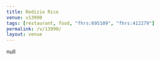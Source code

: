 ```yaml
---
title: Rodizio Rico
venue: v13990
tags: [restaurant, food, "fhrs:695109", "fhrs:412279"]
permalink: /v/13990/
layout: venue
---
```

null